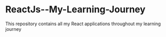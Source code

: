# ReactJs--My-Learning-Journey
This repository contains all my React applications throughout my learning journey
